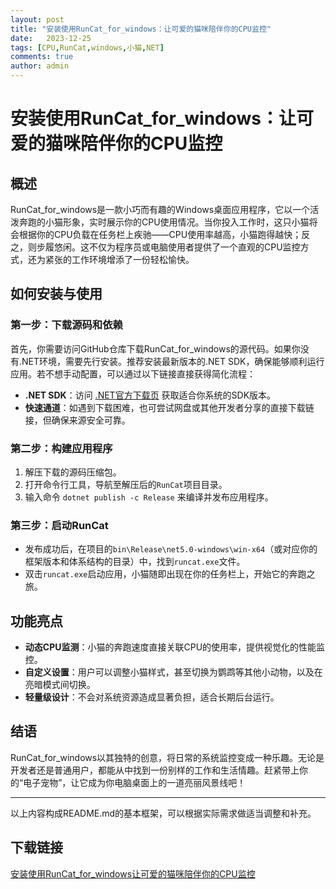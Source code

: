 ```yaml
---
layout: post
title: "安装使用RunCat_for_windows：让可爱的猫咪陪伴你的CPU监控"
date:   2023-12-25
tags: [CPU,RunCat,windows,小猫,NET]
comments: true
author: admin
---
```

# 安装使用RunCat_for_windows：让可爱的猫咪陪伴你的CPU监控

## 概述

RunCat_for_windows是一款小巧而有趣的Windows桌面应用程序，它以一个活泼奔跑的小猫形象，实时展示你的CPU使用情况。当你投入工作时，这只小猫将会根据你的CPU负载在任务栏上疾驰——CPU使用率越高，小猫跑得越快；反之，则步履悠闲。这不仅为程序员或电脑使用者提供了一个直观的CPU监控方式，还为紧张的工作环境增添了一份轻松愉快。

## 如何安装与使用

### 第一步：下载源码和依赖

首先，你需要访问GitHub仓库下载RunCat_for_windows的源代码。如果你没有.NET环境，需要先行安装。推荐安装最新版本的.NET SDK，确保能够顺利运行应用。若不想手动配置，可以通过以下链接直接获得简化流程：

- **.NET SDK**：访问 [.NET官方下载页](https://dotnet.microsoft.com/en-us/download) 获取适合你系统的SDK版本。
- **快速通道**：如遇到下载困难，也可尝试网盘或其他开发者分享的直接下载链接，但确保来源安全可靠。

### 第二步：构建应用程序

1. 解压下载的源码压缩包。
2. 打开命令行工具，导航至解压后的`RunCat`项目目录。
3. 输入命令 `dotnet publish -c Release` 来编译并发布应用程序。

### 第三步：启动RunCat

- 发布成功后，在项目的`bin\Release\net5.0-windows\win-x64`（或对应你的框架版本和体系结构的目录）中，找到`runcat.exe`文件。
- 双击`runcat.exe`启动应用，小猫随即出现在你的任务栏上，开始它的奔跑之旅。

## 功能亮点

- **动态CPU监测**：小猫的奔跑速度直接关联CPU的使用率，提供视觉化的性能监控。
- **自定义设置**：用户可以调整小猫样式，甚至切换为鹦鹉等其他小动物，以及在亮暗模式间切换。
- **轻量级设计**：不会对系统资源造成显著负担，适合长期后台运行。

## 结语

RunCat_for_windows以其独特的创意，将日常的系统监控变成一种乐趣。无论是开发者还是普通用户，都能从中找到一份别样的工作和生活情趣。赶紧带上你的“电子宠物”，让它成为你电脑桌面上的一道亮丽风景线吧！

---

以上内容构成README.md的基本框架，可以根据实际需求做适当调整和补充。

## 下载链接

[安装使用RunCat_for_windows让可爱的猫咪陪伴你的CPU监控](https://pan.quark.cn/s/7c3086f7eaec)